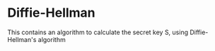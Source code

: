 # Diffie-Hellman

This contains an algorithm to calculate the secret key S, using Diffie-Hellman's algorithm
